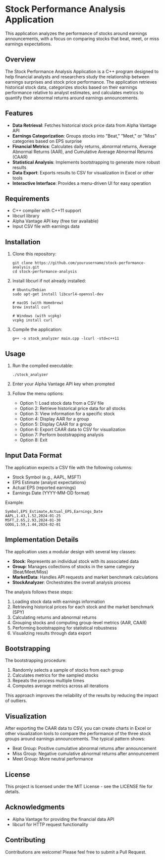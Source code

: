 # Stock Performance Analysis Application

This application analyzes the performance of stocks around earnings announcements, with a focus on comparing stocks that beat, meet, or miss earnings expectations.

## Overview

The Stock Performance Analysis Application is a C++ program designed to help financial analysts and researchers study the relationship between earnings surprises and stock price performance. The application retrieves historical stock data, categorizes stocks based on their earnings performance relative to analyst estimates, and calculates metrics to quantify their abnormal returns around earnings announcements.

## Features

- **Data Retrieval**: Fetches historical stock price data from Alpha Vantage API
- **Earnings Categorization**: Groups stocks into "Beat," "Meet," or "Miss" categories based on EPS surprise
- **Financial Metrics**: Calculates daily returns, abnormal returns, Average Abnormal Returns (AAR), and Cumulative Average Abnormal Returns (CAAR)
- **Statistical Analysis**: Implements bootstrapping to generate more robust results
- **Data Export**: Exports results to CSV for visualization in Excel or other tools
- **Interactive Interface**: Provides a menu-driven UI for easy operation

## Requirements

- C++ compiler with C++11 support
- libcurl library
- Alpha Vantage API key (free tier available)
- Input CSV file with earnings data

## Installation

1. Clone this repository:
   ```
   git clone https://github.com/yourusername/stock-performance-analysis.git
   cd stock-performance-analysis
   ```

2. Install libcurl if not already installed:
   ```
   # Ubuntu/Debian
   sudo apt-get install libcurl4-openssl-dev
   
   # macOS (with Homebrew)
   brew install curl
   
   # Windows (with vcpkg)
   vcpkg install curl
   ```

3. Compile the application:
   ```
   g++ -o stock_analyzer main.cpp -lcurl -std=c++11
   ```

## Usage

1. Run the compiled executable:
   ```
   ./stock_analyzer
   ```

2. Enter your Alpha Vantage API key when prompted

3. Follow the menu options:
   - Option 1: Load stock data from a CSV file
   - Option 2: Retrieve historical price data for all stocks
   - Option 3: View information for a specific stock
   - Option 4: Display AAR for a group
   - Option 5: Display CAAR for a group
   - Option 6: Export CAAR data to CSV for visualization
   - Option 7: Perform bootstrapping analysis
   - Option 8: Exit

## Input Data Format

The application expects a CSV file with the following columns:
- Stock Symbol (e.g., AAPL, MSFT)
- EPS Estimate (analyst expectations)
- Actual EPS (reported earnings)
- Earnings Date (YYYY-MM-DD format)

Example:
```
Symbol,EPS_Estimate,Actual_EPS,Earnings_Date
AAPL,1.43,1.52,2024-01-25
MSFT,2.65,2.93,2024-01-30
GOOG,1.59,1.44,2024-02-01
```

## Implementation Details

The application uses a modular design with several key classes:

- **Stock**: Represents an individual stock with its associated data
- **Group**: Manages collections of stocks in the same category (Beat/Meet/Miss)
- **MarketData**: Handles API requests and market benchmark calculations
- **StockAnalyzer**: Orchestrates the overall analysis process

The analysis follows these steps:

1. Loading stock data with earnings information
2. Retrieving historical prices for each stock and the market benchmark (SPY)
3. Calculating returns and abnormal returns
4. Grouping stocks and computing group-level metrics (AAR, CAAR)
5. Performing bootstrapping for statistical robustness
6. Visualizing results through data export

## Bootstrapping

The bootstrapping procedure:
1. Randomly selects a sample of stocks from each group
2. Calculates metrics for the sampled stocks
3. Repeats the process multiple times
4. Computes average metrics across all iterations

This approach improves the reliability of the results by reducing the impact of outliers.

## Visualization

After exporting the CAAR data to CSV, you can create charts in Excel or other visualization tools to compare the performance of the three stock groups around earnings announcements. The typical pattern shows:

- Beat Group: Positive cumulative abnormal returns after announcement
- Miss Group: Negative cumulative abnormal returns after announcement
- Meet Group: More neutral performance

## License

This project is licensed under the MIT License - see the LICENSE file for details.

## Acknowledgments

- Alpha Vantage for providing the financial data API
- libcurl for HTTP request functionality

## Contributing

Contributions are welcome! Please feel free to submit a Pull Request.

